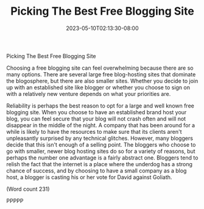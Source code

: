 ﻿---
title: "Picking The Best Free Blogging Site"
date: 2023-05-10T02:13:30-08:00
description: "Blogging Tips for Web Success"
featured_image: "/images/Blogging.jpg"
tags: ["Blogging"]
---

Picking The Best Free Blogging Site

Choosing a free blogging site can feel overwhelming
because there are so many options. There are several
large free blog-hosting sites that dominate the
blogosphere, but there are also smaller sites. Whether
you decide to join up with an established site like
blogger or whether you choose to sign on with a
relatively new venture depends on what your priorities
are. 

Reliability is perhaps the best reason to opt for a large
and well known free blogging site. When you choose to
have an established brand host your blog, you can feel
secure that your blog will not crash often and will not
disappear in the middle of the night. A company that
has been around for a while is likely to have the
resources to make sure that its clients aren't
unpleasantly surprised by any technical glitches.
However, many bloggers decide that this isn't enough
of a selling point. The bloggers who choose to go with
smaller, newer blog hosting sites do so for a variety of
reasons, but perhaps the number one advantage is a
fairly abstract one. Bloggers tend to relish the fact that
the internet is a place where the underdog has a strong
chance of success, and by choosing to have a small
company as a blog host, a blogger is casting his or her
vote for David against Goliath. 

(Word count 231)

PPPPP

